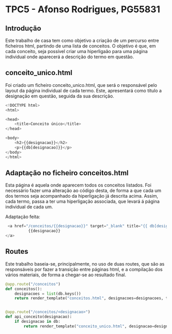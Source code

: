 # TPC5 - Afonso Rodrigues, PG55831

## Introdução

Este trabalho de casa tem como objetivo a criação de um percurso entre ficheiros html, partindo de uma lista de conceitos. O objetivo é que, em cada conceito, seja possível criar uma hiperligaão para uma página individual onde aparecerá a descrição do termo em questão.

## conceito_unico.html

Foi criado um ficheiro conceito_unico.html, que será o responsável pelo layout da página individual de cada termo. Este, apresentará como título a designação em questão, seguida da sua descrição.
```python
<!DOCTYPE html>
<html>

<head>
    <title>Conceito único</title>
</head>  

<body>
    <h2>{{designacao}}</h2>
    <p>{{db[designacao]}}</p>
</body>
</html>
```

## Adaptação no ficheiro conceitos.html
Esta página é aquela onde aparecem todos os conceitos listados. Foi necessário fazer uma alteração ao código desta, de forma a que cada um dos termos seja acompanhado da hiperligação já descrita acima. Assim, cada termo, passa a ter uma hiperligação associada, que levará á página individual de cada um.

Adaptação feita:
```python
 <a href="/conceitos/{{designacao}}" target="_blank" title="{{ db[designacao] }}">
          {{designacao}}
</a>
```

## Routes

Este trabalho baseia-se, principalmente, no uso de duas routes, que são as responsáveis por fazer a transição entre páginas html, e a compilação dos vários materiais, de forma a chegar-se ao resultado final.

```python
@app.route("/conceitos")
def conceitos():
    designacoes = list(db.keys())
    return render_template("conceitos.html", designacoes=designacoes, title="Lista de Conceitos",db=db)


@app.route("/conceitos/<designacao>")
def api_conceito(designacao):
    if designacao in db:        
        return render_template("conceito_unico.html", designacao=designacao, descricao=db[designacao], title="Conceito",db=db)


```
